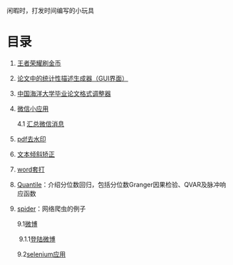 闲暇时，打发时间编写的小玩具

# 目录

1. [王者荣耀刷金币](https://github.com/lei940324/toy/tree/master/%E7%8E%8B%E8%80%85%E8%8D%A3%E8%80%80%E5%88%B7%E9%87%91%E5%B8%81)

2. [论文中的统计性描述生成器（GUI界面）](https://github.com/lei940324/description)

3. [中国海洋大学毕业论文格式调整器](https://github.com/lei940324/ouc_thesis_format)

4. [微信小应用](https://github.com/lei940324/Application_itchat)

   4.1 [汇总微信消息](https://github.com/lei940324/Application_itchat/tree/master/%E6%B1%87%E6%80%BB%E5%BE%AE%E4%BF%A1%E6%B6%88%E6%81%AF)

5. [pdf去水印](https://github.com/lei940324/toy/tree/master/pdf%E5%8E%BB%E6%B0%B4%E5%8D%B0)

6. [文本倾斜矫正](https://github.com/lei940324/toy/tree/master/文本倾斜矫正)

7. [word套打](https://github.com/lei940324/toy/tree/master/word套打)

8. [Quantile](https://github.com/lei940324/Quantile)：介绍分位数回归，包括分位数Granger因果检验、QVAR及脉冲响应函数

9. [spider](https://github.com/lei940324/spider)：网络爬虫的例子

   9.1[微博](https://github.com/lei940324/spider/tree/master/%E5%BE%AE%E5%8D%9A)

   ​	9.1.1[登陆微博](https://github.com/lei940324/spider/blob/master/%E5%BE%AE%E5%8D%9A/loginWeibo.py)

   9.2[selenium应用](https://github.com/lei940324/spider/tree/master/selenium)

   

